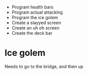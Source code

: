 - Program health bars
- Program actual attacking 
- Program the ice golem
- Create a slayyed screen
- Create an uh oh screen
- Create the deck bar

# Ice golem

Needs to go to the bridge, and then up
